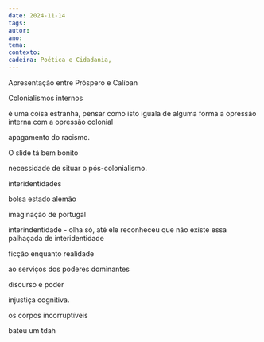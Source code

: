 ```yaml
---
date: 2024-11-14
tags: 
autor: 
ano: 
tema: 
contexto: 
cadeira: Poética e Cidadania,
---
```



Apresentação entre Próspero e Caliban

Colonialismos internos

é uma coisa estranha, pensar como isto iguala de alguma forma a opressão interna com a opressão colonial 

apagamento do racismo.


O slide tá bem bonito


necessidade de situar o pós-colonialismo.

interidentidades


bolsa estado alemão



imaginação de portugal

interindentidade - olha só, até ele reconheceu que não existe essa palhaçada de interidentidade


ficção enquanto realidade 

ao serviços dos poderes dominantes

discurso e poder

injustiça cognitiva.

os corpos incorruptíveis

bateu um tdah

